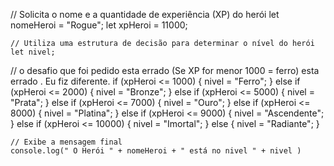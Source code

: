 // Solicita o nome e a quantidade de experiência (XP) do herói
    let nomeHeroi = "Rogue";
    let xpHeroi = 11000;

    // Utiliza uma estrutura de decisão para determinar o nível do herói
    let nivel;
   // o desafio que foi pedido esta errado (Se XP for menor 1000 = ferro) esta errado . Eu fiz diferente.
    if (xpHeroi <= 1000) {
        nivel = "Ferro";
    } else if (xpHeroi <= 2000) {
        nivel = "Bronze";
    } else if (xpHeroi <= 5000) {
        nivel = "Prata";
    } else if (xpHeroi <= 7000) {
        nivel = "Ouro";
    } else if (xpHeroi <= 8000) {
        nivel = "Platina";
    } else if (xpHeroi <= 9000) {
        nivel = "Ascendente";
    } else if (xpHeroi <= 10000) {
        nivel = "Imortal";
    } else {
        nivel = "Radiante";
 }

    // Exibe a mensagem final
    console.log(" O Herói " + nomeHeroi + " está no nivel " + nivel )
